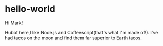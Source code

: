 # hello-world

Hi Mark!

Hubot here,I like Node.js and Coffeescript(that's what I'm made of!).
I've had tacos on the moon and find them far superior to Earth tacos.
